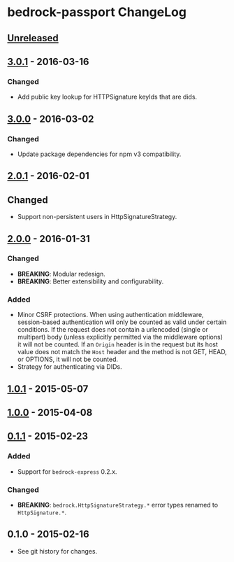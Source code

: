 # bedrock-passport ChangeLog

## [Unreleased]

## [3.0.1] - 2016-03-16

### Changed
- Add public key lookup for HTTPSignature keyIds that are dids.

## [3.0.0] - 2016-03-02

### Changed
- Update package dependencies for npm v3 compatibility.

## [2.0.1] - 2016-02-01

## Changed
- Support non-persistent users in HttpSignatureStrategy.

## [2.0.0] - 2016-01-31

### Changed
- **BREAKING**: Modular redesign.
- **BREAKING**: Better extensibility and configurability.

### Added
- Minor CSRF protections. When using authentication middleware, session-based
  authentication will only be counted as valid under certain conditions. If
  the request does not contain a urlencoded (single or multipart) body
  (unless explicitly permitted via the middleware options) it will not be
  counted. If an `Origin` header is in the request but its host value does not
  match the `Host` header and the method is not GET, HEAD, or OPTIONS, it will
  not be counted.
- Strategy for authenticating via DIDs.

## [1.0.1] - 2015-05-07

## [1.0.0] - 2015-04-08

## [0.1.1] - 2015-02-23

### Added
- Support for `bedrock-express` 0.2.x.

### Changed
- **BREAKING**: `bedrock.HttpSignatureStrategy.*` error types renamed to `HttpSignature.*`.

## 0.1.0 - 2015-02-16

- See git history for changes.

[Unreleased]: https://github.com/digitalbazaar/bedrock-passport/compare/3.0.1...HEAD
[3.0.1]: https://github.com/digitalbazaar/bedrock-passport/compare/3.0.0...3.0.1
[3.0.0]: https://github.com/digitalbazaar/bedrock-passport/compare/2.0.1...3.0.0
[2.0.1]: https://github.com/digitalbazaar/bedrock-passport/compare/2.0.0...2.0.1
[2.0.0]: https://github.com/digitalbazaar/bedrock-passport/compare/1.0.1...2.0.0
[1.0.1]: https://github.com/digitalbazaar/bedrock-passport/compare/1.0.0...1.0.1
[1.0.0]: https://github.com/digitalbazaar/bedrock-passport/compare/0.1.1...1.0.0
[0.1.1]: https://github.com/digitalbazaar/bedrock-passport/compare/0.1.0...0.1.1

